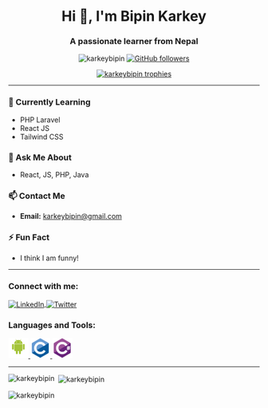 <h1 align="center">Hi 👋, I'm Bipin Karkey</h1>
<h3 align="center">A passionate learner from Nepal</h3>

<p align="center"> 
  <img src="https://komarev.com/ghpvc/?username=karkeybipin&label=Profile%20views&color=0e75b6&style=flat" alt="karkeybipin" /> 
  <a href="https://github.com/karkeybipin?tab=followers">
    <img src="https://img.shields.io/github/followers/karkeybipin?label=Followers&style=social" alt="GitHub followers" />
  </a>
</p>

<p align="center"> 
  <a href="https://github.com/ryo-ma/github-profile-trophy">
    <img src="https://github-profile-trophy.vercel.app/?username=karkeybipin&theme=darkhub&no-bg=true&no-frame=true" alt="karkeybipin trophies" />
  </a> 
</p>

---

### 🌱 Currently Learning
- PHP Laravel
- React JS
- Tailwind CSS

### 💬 Ask Me About
- React, JS, PHP, Java

### 📫 Contact Me
- **Email:** karkeybipin@gmail.com

### ⚡ Fun Fact
- I think I am funny!

---

<h3 align="left">Connect with me:</h3>
<p align="left">
  <a href="https://www.linkedin.com/in/bipin-karkey-18bb2322a/" target="blank">
    <img align="center" src="https://img.icons8.com/color/48/000000/linkedin.png" alt="LinkedIn"/>
  </a>
  <a href="https://x.com/karkeybipin" target="blank">
    <img align="center" src="https://img.icons8.com/color/48/000000/twitter-squared.png" alt="Twitter"/>
  </a>
</p>

<h3 align="left">Languages and Tools:</h3>
<p align="left">
  <a href="https://developer.android.com" target="_blank" rel="noreferrer">
    <img src="https://raw.githubusercontent.com/devicons/devicon/master/icons/android/android-original-wordmark.svg" alt="android" width="40" height="40"/> 
  </a>
  <a href="https://www.cprogramming.com/" target="_blank" rel="noreferrer">
    <img src="https://raw.githubusercontent.com/devicons/devicon/master/icons/c/c-original.svg" alt="c" width="40" height="40"/>
  </a>
  <a href="https://www.w3schools.com/cs/" target="_blank" rel="noreferrer">
    <img src="https://raw.githubusercontent.com/devicons/devicon/master/icons/csharp/csharp-original.svg" alt="csharp" width="40" height="40"/>
  </a>
  <!-- Add other icons similarly -->
</p>

---

<p>
  <img align="left" src="https://github-readme-stats.vercel.app/api/top-langs?username=karkeybipin&show_icons=true&locale=en&layout=compact&theme=radical" alt="karkeybipin" />
</p>

<p>&nbsp;
  <img align="center" src="https://github-readme-stats.vercel.app/api?username=karkeybipin&show_icons=true&locale=en&theme=radical" alt="karkeybipin" />
</p>

<p>
  <img align="center" src="https://github-readme-streak-stats.herokuapp.com/?user=karkeybipin&theme=radical" alt="karkeybipin" />
</p>
